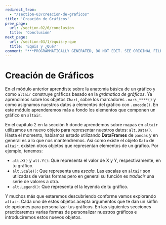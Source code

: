 ```yaml
---
redirect_from:
  - "/section-03/creacion-de-graficos"
title: 'Creación de Gráficos'
prev_page:
  url: /section-02/6/conclusion
  title: 'Conclusión'
next_page:
  url: /section-03/1/equis-y-que
  title: 'Equis y ¿Qué?'
comment: "***PROGRAMMATICALLY GENERATED, DO NOT EDIT. SEE ORIGINAL FILES IN /content***"
---
```

Creación de Gráficos
====================

En el módulo anterior aprendiste sobre la anatomía básica de un gráfico y como `altair` construye gráficos basado en la _grámatica de gráficos_. Ya aprendimos sobre los objetos `Chart`, sobre los marcadores `.mark_****()` y como asignamos nuestros datos a elementos del gráfico con `.encode()`.  En este módulo aprenderemos más a fondo los elementos que componen un gráfico en `altair`. 

En el capítulo 2 en la sección 5 donde aprendemos sobre mapas en `altair` utilizamos un nuevo objeto para representar nuestros datos: `alt.Data()`. Hasta el momento, habiamos estado utilizando __DataFrames__ de `pandas` y en general es a lo que nos mantendremos. Así como existe el objeto `Data` de `altair`, existen otros objetos que representan elementos de un gráfico. Por ejemplo, tenemos:

* `alt.X()` y `alt.Y()`: Que representa el valor de X y Y, respectivamente, en tu gráfico.
* `alt.Scale()`: Que representa una _escala_. Las escalas en `altair` son utlizadas de varias formas pero en general su función es _traducir_ una serie de valores a otra. 
* `alt.Legend()`: Que representa el la leyenda de tu gráfico.

Y muchos más que estaremos descubriendo conforme vamos explorando `altair`. Cada uno de estos objetos acepta argumentos que te dan un sinfín de opciones para personalizar tus gráficos. En las siguientes secciones practicaremos varias formas de personalizar nuestros gráficos e introduciremos estos nuevos objetos.